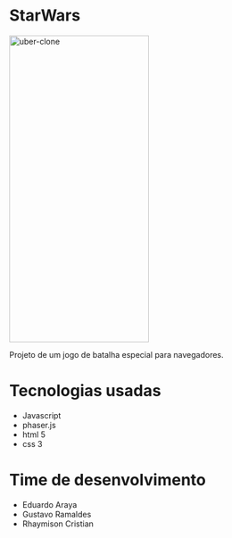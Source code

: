 # StarWars

<div>
<img class="wp-image-thumb img-responsive minha-classe" src="https://i.ibb.co/Ks2xr0Z/space1.jpg" width="250" height="550" alt="uber-clone" />
</div>

Projeto de um jogo de batalha especial para navegadores.

# Tecnologias usadas

- Javascript
- phaser.js
- html 5
- css 3

# Time de desenvolvimento

- Eduardo Araya
- Gustavo Ramaldes
- Rhaymison Cristian
